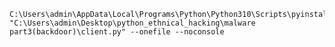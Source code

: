 <pre>
<code>C:\Users\admin\AppData\Local\Programs\Python\Python310\Scripts\pyinstaller.exe "C:\Users\admin\Desktop\python_ethnical_hacking\malware part3(backdoor)\client.py" --onefile --noconsole</code>
</pre>